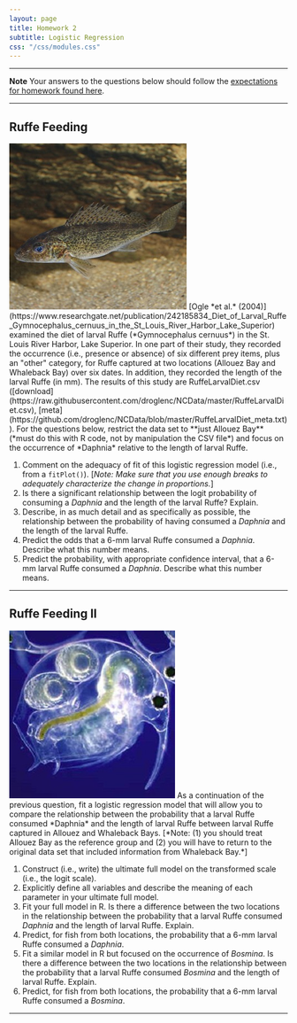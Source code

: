 ```yaml
---
layout: page
title: Homework 2
subtitle: Logistic Regression
css: "/css/modules.css"
---
```


----

<div class="alert alert-warning">
  <strong>Note</strong> Your answers to the questions below should follow the <a href="../../resources/hwformat" target="_blank">expectations for homework found here</a>.
</div>

----

## Ruffe Feeding
<img src="../zimgs/ruffe.jpg" alt="Ruffe" class="img-right">
[Ogle *et al.* (2004)](https://www.researchgate.net/publication/242185834_Diet_of_Larval_Ruffe_Gymnocephalus_cernuus_in_the_St_Louis_River_Harbor_Lake_Superior) examined the diet of larval Ruffe (*Gymnocephalus cernuus*) in the St. Louis River Harbor, Lake Superior.  In one part of their study, they recorded the occurrence (i.e., presence or absence) of six different prey items, plus an "other" category, for Ruffe captured at two locations (Allouez Bay and Whaleback Bay) over six dates.  In addition, they recorded the length of the larval Ruffe (in mm).  The results of this study are RuffeLarvalDiet.csv ([download](https://raw.githubusercontent.com/droglenc/NCData/master/RuffeLarvalDiet.csv), [meta](https://github.com/droglenc/NCData/blob/master/RuffeLarvalDiet_meta.txt)).  For the questions below, restrict the data set to **just Allouez Bay** (*must do this with R code, not by manipulation the CSV file*) and focus on the occurrence of *Daphnia* relative to the length of larval Ruffe.

1. Comment on the adequacy of fit of this logistic regression model (i.e., from a `fitPlot()`). [*Note: Make sure that you use enough breaks to adequately characterize the change in proportions.*]
1. Is there a significant relationship between the logit probability of consuming a  *Daphnia* and the length of the larval Ruffe?  Explain.
1. Describe, in as much detail and as specifically as possible, the relationship between the probability of having consumed a *Daphnia* and the length of the larval Ruffe.
1. Predict the odds that a 6-mm larval Ruffe consumed a *Daphnia*.  Describe what this number means.
1. Predict the probability, with appropriate confidence interval, that a 6-mm larval Ruffe consumed a *Daphnia*.  Describe what this number means.

----

## Ruffe Feeding II
<img src="../zimgs/bosmina.jpg" alt="Bosmina spp." class="img-right">
As a continuation of the previous question, fit a logistic regression model that will allow you to compare the relationship between the probability that a larval Ruffe consumed *Daphnia* and the length of larval Ruffe between larval Ruffe captured in Allouez and Whaleback Bays.  [*Note: (1) you should treat Allouez Bay as the reference group and (2) you will have to return to the original data set that included information from Whaleback Bay.*]

1. Construct (i.e., write) the ultimate full model on the transformed scale (i.e., the logit scale).
1. Explicitly define all variables and describe the meaning of each parameter in your ultimate full model.
1. Fit your full model in R.  Is there a difference between the two locations in the relationship between the probability that a larval Ruffe consumed *Daphnia* and the length of larval Ruffe.  Explain.
1. Predict, for fish from both locations, the probability that a 6-mm larval Ruffe consumed a *Daphnia*.
1. Fit a similar model in R but focused on the occurrence of *Bosmina*.  Is there a difference between the two locations in the relationship between the probability that a larval Ruffe consumed *Bosmina* and the length of larval Ruffe.  Explain.
1. Predict, for fish from both locations, the probability that a 6-mm larval Ruffe consumed a *Bosmina*.

----
